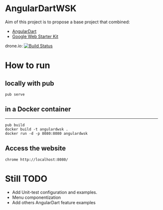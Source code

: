 AngularDartWSK
==============

Aim of this project is to propose a base project that combined:
* [AngularDart](https://angulardart.org/)
* [Google Web Starter Kit](https://developers.google.com/web/starter-kit/)

drone.io: [![Build Status](https://drone.io/github.com/cedriclam/AngularDartWSK/status.png)](https://drone.io/github.com/cedriclam/AngularDartWSK/latest)

# How to run 

## locally with pub

```
pub serve
```

## in a Docker container
--------------------------------

```
pub build
docker build -t angulardwsk .
docker run -d -p 8080:8080 angulardwsk
```

## Access the website

```
chrome http://localhost:8080/
```

# Still TODO
* Add Unit-test configuration and examples.
* Menu componentization 
* Add others AngularDart feature examples
